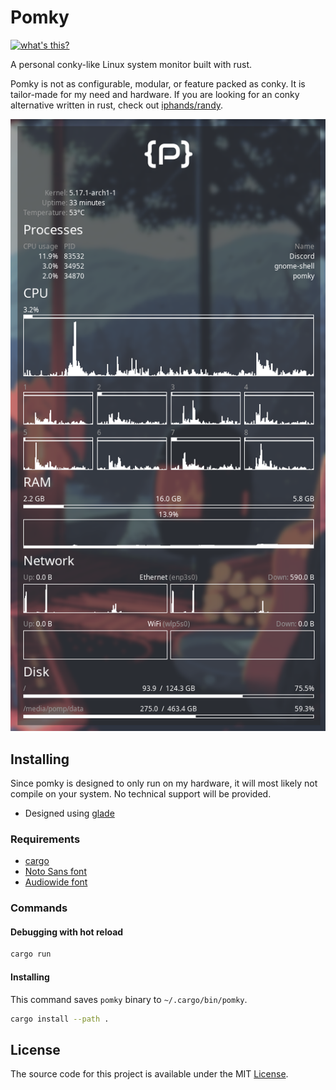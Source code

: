 # Pomky

[![what's this?](https://img.shields.io/badge/what's_this%3F-grey?style=for-the-badge)](https://developomp.com/portfolio/pomky)

A personal conky-like Linux system monitor built with rust.

Pomky is not as configurable, modular, or feature packed as conky.
It is tailor-made for my need and hardware.
If you are looking for an conky alternative written in rust, check out [iphands/randy](https://github.com/iphands/randy).

![screenshot](./screenshot.png)

## Installing

Since pomky is designed to only run on my hardware,
it will most likely not compile on your system.
No technical support will be provided.

- Designed using [glade](https://wiki.gnome.org/Apps/Glade)

### Requirements

- [cargo](https://doc.rust-lang.org/stable/cargo)
- [Noto Sans font](https://fonts.google.com/noto/specimen/Noto+Sans)
- [Audiowide font](https://fonts.google.com/specimen/Audiowide)

### Commands

#### Debugging with hot reload

```bash
cargo run
```

#### Installing

This command saves `pomky` binary to `~/.cargo/bin/pomky`.

```bash
cargo install --path .
```

## License

The source code for this project is available under the MIT [License](./LICENSE).
